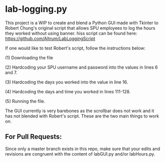 # lab-logging.py

This project is a WIP to create and blend a Python GUI made with Tkinter to Robert Chung's original script that allows SPU employees to log the hours they worked without using banner. hiss script can be found here: https://github.com/Altrum/LabLoggingScript

If one would like to test Robert's script, follow the instructions below:

  (1) Downloading the file
  
  (2) Hardcoding your SPU username and password into the values in lines 6 and 7.
  
  (3) Hardcoding the days you worked into the value in line 16.
  
  (4) Hardcoding the days and time you worked in lines 111-128.

  (5) Running the file.
  
 The GUI currently is very barebones as the scrollbar does not work and it has not blended with Robert's script. These are the two main things to work on.

For Pull Requests:
------------------

Since only a master branch exists in this repo, make sure that your edits and revisions are congruent with the content of labGUI.py and/or  labHours.py. 
